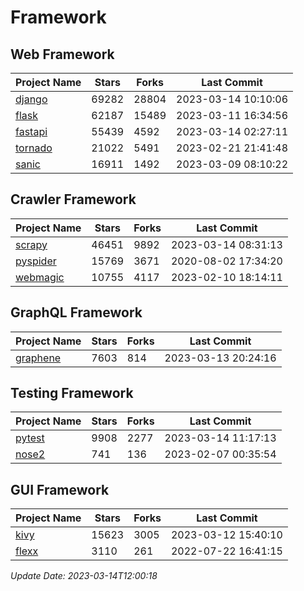 # Framework

## Web Framework
| Project Name | Stars | Forks | Last Commit |
| ------------ | ----- | ----- | ----------- |
| [django](https://github.com/django/django) | 69282 | 28804 | 2023-03-14 10:10:06 |
| [flask](https://github.com/pallets/flask) | 62187 | 15489 | 2023-03-11 16:34:56 |
| [fastapi](https://github.com/tiangolo/fastapi) | 55439 | 4592 | 2023-03-14 02:27:11 |
| [tornado](https://github.com/tornadoweb/tornado) | 21022 | 5491 | 2023-02-21 21:41:48 |
| [sanic](https://github.com/sanic-org/sanic) | 16911 | 1492 | 2023-03-09 08:10:22 |

## Crawler Framework
| Project Name | Stars | Forks | Last Commit |
| ------------ | ----- | ----- | ----------- |
| [scrapy](https://github.com/scrapy/scrapy) | 46451 | 9892 | 2023-03-14 08:31:13 |
| [pyspider](https://github.com/binux/pyspider) | 15769 | 3671 | 2020-08-02 17:34:20 |
| [webmagic](https://github.com/code4craft/webmagic) | 10755 | 4117 | 2023-02-10 18:14:11 |

## GraphQL Framework
| Project Name | Stars | Forks | Last Commit |
| ------------ | ----- | ----- | ----------- |
| [graphene](https://github.com/graphql-python/graphene) | 7603 | 814 | 2023-03-13 20:24:16 |

## Testing Framework
| Project Name | Stars | Forks | Last Commit |
| ------------ | ----- | ----- | ----------- |
| [pytest](https://github.com/pytest-dev/pytest) | 9908 | 2277 | 2023-03-14 11:17:13 |
| [nose2](https://github.com/nose-devs/nose2) | 741 | 136 | 2023-02-07 00:35:54 |

## GUI Framework
| Project Name | Stars | Forks | Last Commit |
| ------------ | ----- | ----- | ----------- |
| [kivy](https://github.com/kivy/kivy) | 15623 | 3005 | 2023-03-12 15:40:10 |
| [flexx](https://github.com/flexxui/flexx) | 3110 | 261 | 2022-07-22 16:41:15 |

*Update Date: 2023-03-14T12:00:18*